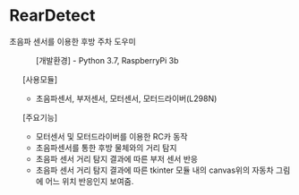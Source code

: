 # RearDetect
초음파 센서를 이용한 후방 주차 도우미

<ol>
<ul>[개발환경]
- Python 3.7, RaspberryPi 3b
 </ul>
  
[사용모듈]
- 초음파센서, 부저센서, 모터센서, 모터드라이버(L298N)

[주요기능]
- 모터센서 및 모터드라이버를 이용한 RC카 동작
- 초음파센서를 통한 후방 물체와의 거리 탐지 
- 초음파 센서 거리 탐지 결과에 따른 부저 센서 반응
- 초음파 센서 거리 탐지 결과에 따른 tkinter 모듈 내의 canvas위의 자동차 그림에 어느 위치 반응인지 보여줌.
</ol>





